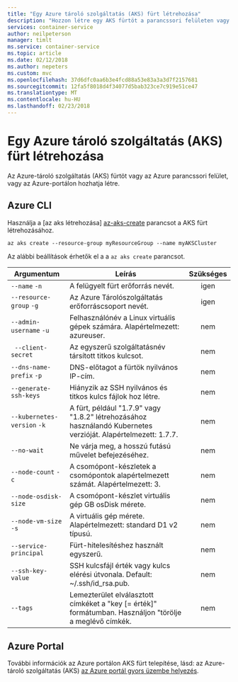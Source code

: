```yaml
---
title: "Egy Azure tároló szolgáltatás (AKS) fürt létrehozása"
description: "Hozzon létre egy AKS fürtöt a parancssori felületen vagy az Azure-portálon."
services: container-service
author: neilpeterson
manager: timlt
ms.service: container-service
ms.topic: article
ms.date: 02/12/2018
ms.author: nepeters
ms.custom: mvc
ms.openlocfilehash: 37d6dfc0aa6b3e4fcd88a53e83a3a3d7f2157681
ms.sourcegitcommit: 12fa5f8018d4f34077d5bab323ce7c919e51ce47
ms.translationtype: MT
ms.contentlocale: hu-HU
ms.lasthandoff: 02/23/2018
---
```

# <a name="create-an-azure-container-service-aks-cluster"></a>Egy Azure tároló szolgáltatás (AKS) fürt létrehozása

Az Azure-tároló szolgáltatás (AKS) fürtöt vagy az Azure parancssori felület, vagy az Azure-portálon hozhatja létre.

## <a name="azure-cli"></a>Azure CLI

Használja a [az aks létrehozása] [ az-aks-create] parancsot a AKS fürt létrehozásához.

```azurecli-interactive
az aks create --resource-group myResourceGroup --name myAKSCluster
```

Az alábbi beállítások érhetők el a a `az aks create` parancsot.

| Argumentum | Leírás | Szükséges |
|---|---|:---:|
| `--name` `-n` | A felügyelt fürt erőforrás nevét. | igen |
| `--resource-group` `-g` | Az Azure Tárolószolgáltatás erőforráscsoport nevét. | igen |
| `--admin-username` `-u` | Felhasználónév a Linux virtuális gépek számára.  Alapértelmezett: azureuser. | nem |
| ` --client-secret` | Az egyszerű szolgáltatásnév társított titkos kulcsot. | nem |
| `--dns-name-prefix` `-p` | DNS-előtagot a fürtök nyilvános IP-cím. | nem |
| `--generate-ssh-keys` | Hiányzik az SSH nyilvános és titkos kulcs fájlok hoz létre. | nem |
| `--kubernetes-version` `-k` | A fürt, például "1.7.9" vagy "1.8.2" létrehozásához használandó Kubernetes verzióját.  Alapértelmezett: 1.7.7. | nem |
| `--no-wait` | Ne várja meg, a hosszú futású művelet befejezéséhez. | nem |
| `--node-count` `-c` | A csomópont-készletek a csomópontok alapértelmezett számát.  Alapértelmezett: 3. | nem |
| `--node-osdisk-size` | A csomópont-készlet virtuális gép GB osDisk mérete. | nem |
| `--node-vm-size` `-s` | A virtuális gép mérete.  Alapértelmezett: standard D1 v2 típusú. | nem |
| `--service-principal` | Fürt-hitelesítéshez használt egyszerű. | nem |
| `--ssh-key-value` | SSH kulcsfájl érték vagy kulcs elérési útvonala.  Default: ~/.ssh/id_rsa.pub. | nem |
| `--tags` | Lemezterület elválasztott címkéket a "key [= érték]" formátumban. Használjon "törölje a meglévő címkék. | nem |

## <a name="azure-portal"></a>Azure Portal

További információk az Azure portálon AKS fürt telepítése, lásd: az Azure-tároló szolgáltatás (AKS) [az Azure portál gyors üzembe helyezés][aks-portal-quickstart]. 

<!-- LINKS - internal -->
[az-aks-create]: /cli/azure/aks?view=azure-cli-latest#az_aks_create
[aks-portal-quickstart]: kubernetes-walkthrough-portal.md
